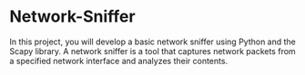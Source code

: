 # Network-Sniffer
In this project, you will develop a basic network sniffer using Python and the Scapy library. A network sniffer is a tool that captures network packets from a specified network interface and analyzes their contents. 
